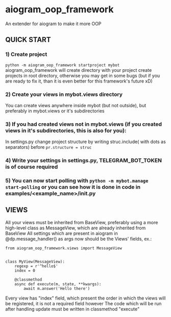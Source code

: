 # aiogram_oop_framework
An extender for aiogram to make it more OOP


## QUICK START

### 1) Create project
`python -m aiogram_oop_framework startproject mybot`
aiogram_oop_framework will create directory with your project
create projects in root directory, otherwise you may get in some bugs (but if you are ready to fix it, than it is even better for this framework's future xD)

### 2) Create your views in mybot.views directory
You can create views anywhere inside mybot (but not outside), but preferably in mybot.views or it's subdirectories

### 3) If you had created views not in mybot.views (if you created views in it's subdirectories, this is also for you):
In settings.py change project structure by writing struc.include(<path to directory containing your views> with dots as separators) before `pr.structure = struc`

### 4) Write your settings in settings.py, TELEGRAM_BOT_TOKEN is of course required

### 5) You can now start polling with `python -m mybot.manage start-polling` or you can see how it is done in code in examples/<example_name>/__init__.py


## VIEWS

All your views must be inherited from BaseView, preferably using a more high-level class as MessageView, which are already inherited from BaseView
All settings which are present in aiogram in @dp.message_handler() as args now should be the Views' fields, ex.:
```
from aiogram_oop_framework.views import MessageView


class MyView(MessageView):
    regexp = r'^hello$'
    index = 0

    @classmethod
    async def execute(m, state, **kwargs):
        await m.answer('Hello there')
```

Every view has "index" field, which present the order in which the views will be registered, it is not a required field however
The code which will be run after handling update must be written in classmethod "execute"


